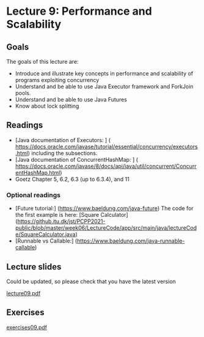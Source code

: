 # Lecture 9: Performance and Scalability

## Goals

The goals of this lecture are:
* Introduce and illustrate key concepts in performance and scalability of programs exploiting concurrency
* Understand and be able to use Java Executor framework and ForkJoin pools.
* Understand and be able to use Java Futures
* Know about lock splitting


## Readings 

* [Java documentation of Executors: ] ( https://docs.oracle.com/javase/tutorial/essential/concurrency/executors.html) including the subsections.
* [Java documentation of ConcurrentHashMap: ] (   https://docs.oracle.com/javase/8/docs/api/java/util/concurrent/ConcurrentHashMap.html)
* Goetz Chapter 5, 6.2, 6.3 (up to 6.3.4), and  11 



### Optional readings

* [Future tutorial:] (https://www.baeldung.com/java-future)
The code for the first example is here: [Square Calculator] (https://github.itu.dk/jst/PCPP2021-public/blob/master/week06/LectureCode/app/src/main/java/lectureCode/SquareCalculator.java)
* [Runnable vs Callable:] (https://www.baeldung.com/java-runnable-callable)


## Lecture slides
Could be updated, so please check that you have the latest version

[lecture09.pdf ](https://github.itu.dk/jst/PCPP2024-Public/blob/main/week09/lecture09Preliminary.pdf)


## Exercises

[exercises09.pdf](https://github.itu.dk/jst/PCPP2024-Public/blob/main/week09/exercise09.pdf)
